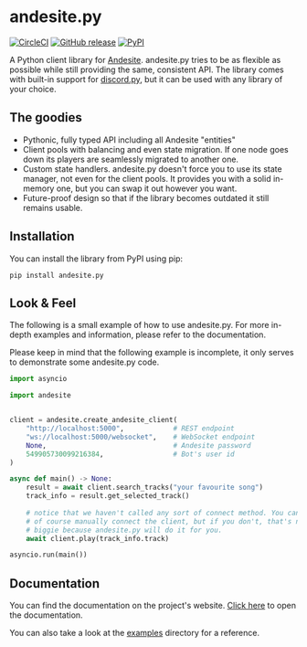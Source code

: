 # andesite.py
[![CircleCI](https://circleci.com/gh/gieseladev/andesite.py.svg?style=svg)](https://circleci.com/gh/gieseladev/andesite.py)
[![GitHub release](https://img.shields.io/github/tag/gieseladev/andesite.py.svg)](https://github.com/gieseladev/andesite.py/releases/latest)
[![PyPI](https://img.shields.io/pypi/v/andesite.py.svg)](https://pypi.org/project/andesite.py)

A Python client library for [Andesite](https://github.com/natanbc/andesite-node).
andesite.py tries to be as flexible as possible while still providing the same,
consistent API.
The library comes with built-in support for [discord.py](https://github.com/Rapptz/discord.py),
but it can be used with any library of your choice.

## The goodies
- Pythonic, fully typed API including all Andesite "entities"
- Client pools with balancing and even state migration. If one node goes down
its players are seamlessly migrated to another one.
- Custom state handlers. andesite.py doesn't force you to use its state manager,
not even for the client pools. It provides you with a solid in-memory one, but
you can swap it out however you want.
- Future-proof design so that if the library becomes outdated it still remains
usable.

## Installation

You can install the library from PyPI using pip:
```shell
pip install andesite.py
```

## Look & Feel

The following is a small example of how to use andesite.py. For more
in-depth examples and information, please refer to the documentation.

Please keep in mind that the following example is incomplete, it only
serves to demonstrate some andesite.py code.

```python
import asyncio

import andesite


client = andesite.create_andesite_client(
    "http://localhost:5000",            # REST endpoint
    "ws://localhost:5000/websocket",    # WebSocket endpoint
    None,                               # Andesite password
    549905730099216384,                 # Bot's user id
)

async def main() -> None:
    result = await client.search_tracks("your favourite song")
    track_info = result.get_selected_track()
    
    # notice that we haven't called any sort of connect method. You can
    # of course manually connect the client, but if you don't, that's no
    # biggie because andesite.py will do it for you.
    await client.play(track_info.track)

asyncio.run(main())
```

## Documentation
You can find the documentation on the project's website.
[Click here](https://giesela.dev/andesite/) to open the
documentation.

You can also take a look at the [examples](examples) directory
for a reference.